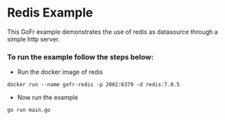 # Redis Example

This GoFr example demonstrates the use of redis as datasource through a simple http server.

### To run the example follow the steps below:

- Run the docker image of redis
```console
docker run --name gofr-redis -p 2002:6379 -d redis:7.0.5
```

- Now run the example
```console
go run main.go
```

